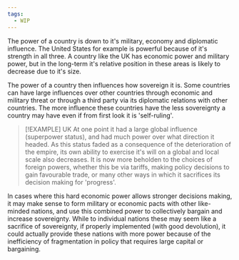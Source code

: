 ```yaml
---
tags:
  - WIP
---
```

The  power of a country is down to it's military, economy and diplomatic influence. The United States for example is powerful because of it's strength in all three. A country like the UK has economic power and military power, but in the long-term it's relative position in these areas is likely to decrease due to it's size. 

The power of a country then influences how sovereign it is. Some countries can have large influences over other countries through economic and military threat or through a third party via its diplomatic relations with other countries. The more influence these countries have the less sovereignty a country may have even if from first look it is 'self-ruling'.

>[!EXAMPLE] UK
> At one point it had a large global influence (superpower status), and had much power over what direction it headed. As this status faded as a consequence of the deterioration of the empire, its own ability to exercise it's will on a global and local scale also decreases. It is now more beholden to the choices of foreign powers, whether this be via tariffs, making policy decisions to gain favourable trade, or many other ways in which it sacrifices its decision making for 'progress'.

In cases where this hard economic power allows stronger decisions making, it may make sense to form military or economic pacts with other like-minded nations, and use this combined power to collectively bargain and increase sovereignty. While to individual nations these may seem like a sacrifice of sovereignty, if properly implemented (with good devolution), it could actually provide these nations with more power because of the inefficiency of fragmentation in policy that requires large capital or bargaining.
